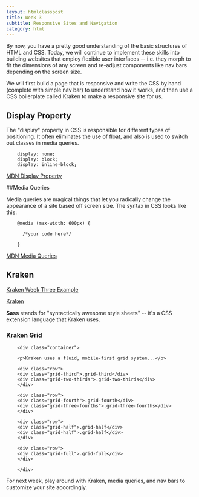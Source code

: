 ```yaml
---
layout: htmlclasspost
title: Week 3
subtitle: Responsive Sites and Navigation
category: html
---
```


By now, you have a pretty good understanding of the basic structures of HTML and CSS. Today, we will continue to
implement these skills into building websites that employ flexible user interfaces -- i.e. they morph to fit the dimensions of any screen and re-adjust components like nav bars depending on the screen size.

We will first build a page that is responsive and write the CSS by hand (complete with simple nav bar) to understand how it works, and then use a CSS boilerplate called Kraken to make a responsive site for us.

## Display Property

The "display" property in CSS is responsible for different types of positioning. It often eliminates the use of float, and also is used to switch out classes in media queries.

        display: none;
        display: block;
        display: inline-block;

<a class="three" href="https://developer.mozilla.org/en-US/docs/Web/CSS/display">MDN Display Property</a>


##Media Queries

Media queries are magical things that let you radically change the appearance of a site based off screen size.
The syntax in CSS looks like this:

        @media (max-width: 600px) {

          /*your code here*/

        }

<a class="three" href="https://developer.mozilla.org/en-US/docs/Web/Guide/CSS/Media_queries">MDN Media Queries</a>



## Kraken

<a class="three" href="../../week3.zip">Kraken Week Three Example</a>

<a class="three" href = "http://cferdinandi.github.io/kraken/">Kraken</a>

**Sass** stands for "syntactically awesome style sheets" -- it's a CSS extension language that Kraken uses.

### Kraken Grid

        <div class="container">

        <p>Kraken uses a fluid, mobile-first grid system...</p>

        <div class="row">
        <div class="grid-third">.grid-third</div>
        <div class="grid-two-thirds">.grid-two-thirds</div>
        </div>

        <div class="row">
        <div class="grid-fourth">.grid-fourth</div>
        <div class="grid-three-fourths">.grid-three-fourths</div>
        </div>

        <div class="row">
        <div class="grid-half">.grid-half</div>
        <div class="grid-half">.grid-half</div>
        </div>

        <div class="row">
        <div class="grid-full">.grid-full</div>
        </div>

        </div>

For next week, play around with Kraken, media queries, and nav bars to customize your site accordingly.
